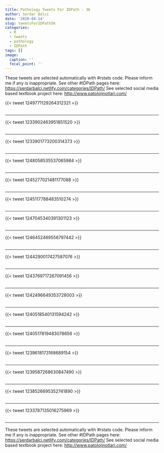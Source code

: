 ```yaml
---
title: Pathology Tweets For IDPath - 36
author: Serdar Balci
date: '2020-04-14'
slug: tweetsForIDPath36
categories:
  - R
  - tweets
  - pathology
  - IDPath
tags: []
image:
  caption: ''
  focal_point: ''
---
```



These tweets are selected automatically with #rstats code. Please inform me if any is inappropriate.
See other #IDPath pages here: https://serdarbalci.netlify.com/categories/IDPath/ 
See selected social media based textbook project here: http://www.patolojinotlari.com/

{{< tweet 1249771129264312321 >}}
<br>
<br>
<hr>
{{< tweet 1233902463951851520 >}}
<br>
<br>
<hr>
{{< tweet 1233901773200314373 >}}
<br>
<br>
<hr>
{{< tweet 1248058535537065984 >}}
<br>
<br>
<hr>
{{< tweet 1245277021481177088 >}}
<br>
<br>
<hr>
{{< tweet 1245117788483510274 >}}
<br>
<br>
<hr>
{{< tweet 1247045340391301123 >}}
<br>
<br>
<hr>
{{< tweet 1246452469556797442 >}}
<br>
<br>
<hr>
{{< tweet 1244290017427587076 >}}
<br>
<br>
<hr>
{{< tweet 1243769717267091456 >}}
<br>
<br>
<hr>
{{< tweet 1242496649353728003 >}}
<br>
<br>
<hr>
{{< tweet 1240518540131594242 >}}
<br>
<br>
<hr>
{{< tweet 1240517819483078656 >}}
<br>
<br>
<hr>
{{< tweet 1239618173168689154 >}}
<br>
<br>
<hr>
{{< tweet 1239587268630847490 >}}
<br>
<br>
<hr>
{{< tweet 1238526695352741890 >}}
<br>
<br>
<hr>
{{< tweet 1233787135016275969 >}}
<br>
<br>
<hr>


These tweets are selected automatically with #rstats code. Please inform me if any is inappropriate.
See other #IDPath pages here: https://serdarbalci.netlify.com/categories/IDPath/ 
See selected social media based textbook project here: http://www.patolojinotlari.com/
